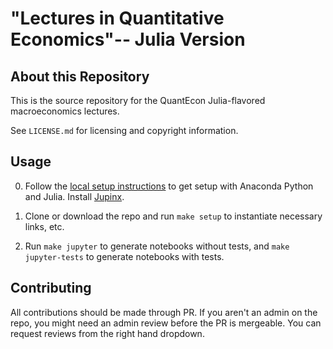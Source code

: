 # "Lectures in Quantitative Economics"-- Julia Version

## About this Repository 

This is the source repository for the QuantEcon Julia-flavored macroeconomics lectures. 

See `LICENSE.md` for licensing and copyright information. 

## Usage

0. Follow the [local setup instructions](https://lectures.quantecon.org/jl/getting_started.html) to get setup with Anaconda Python and Julia. Install [Jupinx](https://github.com/QuantEcon/sphinxcontrib-jupyter).

1. Clone or download the repo and run `make setup` to instantiate necessary links, etc.

2. Run `make jupyter` to generate notebooks without tests, and `make jupyter-tests` to generate notebooks with tests.

## Contributing

All contributions should be made through PR. If you aren't an admin on the repo, you might need an admin review before the PR is mergeable. You can request reviews from the right hand dropdown.
